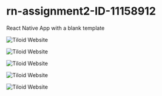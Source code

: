 # rn-assignment2-ID-11158912
React Native App with a blank template
<!-- First Run -->
![Tiloid Website](imgs/IMG_3029.PNG)
<!-- Background Change -->
![Tiloid Website](imgs/IMG_3030.PNG)
<!-- Text Change -->
![Tiloid Website](imgs/IMG_3031.PNG)
<!-- Font Size Increase -->
![Tiloid Website](imgs/IMG_3032.PNG)
<!-- Name in Bold -->
![Tiloid Website](imgs/IMG_3033.PNG)

